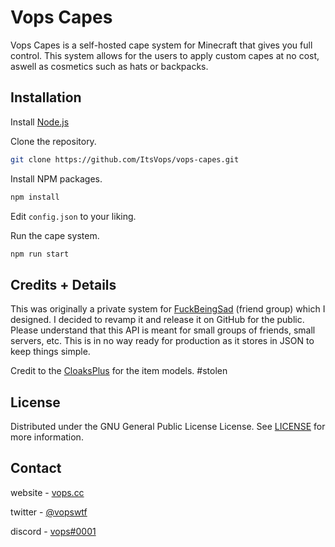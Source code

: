 # Vops Capes

Vops Capes is a self-hosted cape system for Minecraft that gives you full control.
This system allows for the users to apply custom capes at no cost, aswell as cosmetics such as hats or backpacks.

## Installation

Install [Node.js](https://nodejs.org/en/)

Clone the repository.
```bash
git clone https://github.com/ItsVops/vops-capes.git
```

Install NPM packages.
```bash
npm install
```


Edit `config.json` to your liking.


Run the cape system.
```bash
npm run start
```

## Credits + Details

This was originally a private system for [FuckBeingSad](https://fuckbeingsad.club/) (friend group) which I designed.
I decided to revamp it and release it on GitHub for the public.
Please understand that this API is meant for small groups of friends, small servers, etc. This is in no way ready for production as it stores in JSON to keep things simple.

Credit to the [CloaksPlus](https://cloaksplus.com/) for the item models. #stolen

## License

Distributed under the GNU General Public License License. See [LICENSE](https://github.com/ItsVops/vops-capes/blob/main/LICENSE) for more information.

## Contact

website - [vops.cc](https://vops.cc)

twitter - [@vopswtf](https://twitter.com/vopswtf)

discord - [vops#0001](#)